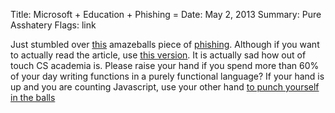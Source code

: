 Title: Microsoft + Education + Phishing =
Date: May 2, 2013
Summary: Pure Asshatery
Flags: link

Just stumbled over [this][1] amazeballs piece of [phishing][4]. Although if you want to actually 
read the article, use [this version][2]. It is actually sad how out of touch CS academia is. Please raise 
your hand if you spend more than 60% of your day writing functions in a purely functional language? If your 
hand is up and you are counting Javascript, use your other hand [to punch yourself in the balls][3]

[1]: http://blogs.msdn.com/b/alfredth/archive/2011/03/22/object-oriented-programming-is-dead.aspx
[2]: http://www.instapaper.com/text?u=http://blogs.msdn.com/b/alfredth/archive/2011/03/22/object-oriented-programming-is-dead.aspx
[3]: https://en.wikipedia.org/wiki/Prototype-based_programming
[4]: http://i.imgur.com/pd36g9f.jpg
